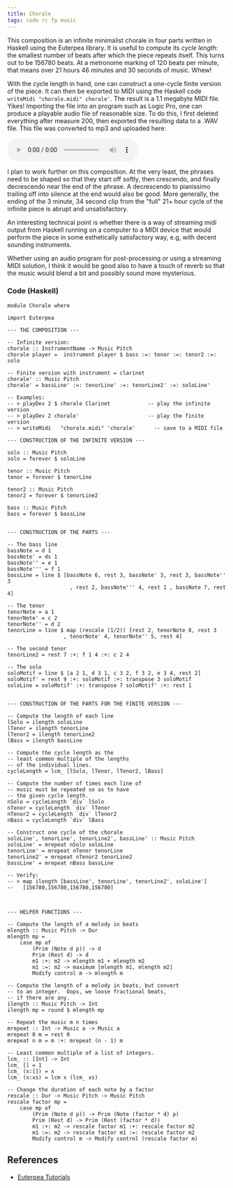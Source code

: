 ```yaml
---
title: Chorale
tags: code rc fp music
---
```


This composition is an infinite minimalist chorale in four parts written in Haskell
using the Euterpea library.  It is useful to compute its *cycle length*: the smallest number of beats after which the piece repeats itself. This turns out to be 156780 beats. At a metronome marking
of 120 beats per minute, that means over 21 hours 46 minutes and 30 seconds
 of music.  Whew!

With the cycle length in hand, one
can construct a one-cycle finite version of the piece.
It can then be exported to MIDI
using the Haskell code `writeMidi "chorale.midi" chorale'`.
The result is a 1.1 megabyte MIDI file. Yikes! Importing the file into an
program such as Logic Pro, one can produce
a playable audio file of reasonable size.  To do this, I first deleted everything
after measure 200, then exported the resulting data to a .WAV file.  This file
was converted to mp3 and uploaded here:

<audio controls>
  <source src="/audio/chorale-200.mp3" type="audio/mpeg">
  Your browser does not support the audio element.
</audio>

I plan to work further on this composition.  At the very least,
the phrases need to be shaped so that they start off softly,
then crescendo, and finally decrescendo near the end of the phrase.
A decrescendo to pianissimo trailing off into silence at the end
would also be good.  More generally, the ending of the 3 minute, 34
second clip from the "full" 21+ hour cycle of the infinite piece is
abrupt and unsatisfactory.

An interesting technical point is whether there is a way of streaming
midi output from Haskell running on a computer to a MIDI device that would
perform the piece in some esthetically satisfactory way, e.g, with decent
sounding instruments.

Whether using an audio program for post-processing or using a streaming
MIDI solution, I think it would be good also to have a touch of reverb so
that the music would blend a bit and possibly sound more mysterious.


### Code (Haskell)

```
module Chorale where

import Euterpea

--- THE COMPOSITION ---

-- Infinite version:
chorale :: InstrumentName -> Music Pitch
chorale player =  instrument player $ bass :=: tenor :=: tenor2 :=: solo

-- Finite version with instrument = clarinet
chorale' :: Music Pitch
chorale' = bassLine' :=: tenorLine' :=: tenorLine2' :=: soloLine'

-- Examples:
-- > playDev 2 $ chorale Clarinet            -- play the infinite version
-- > playDev 2 chorale'                      -- play the finite version
-- > writeMidi   "chorale.midi" 'chorale'      -- save to a MIDI file

--- CONSTRUCTION OF THE INFINITE VERSION ---

solo :: Music Pitch
solo = forever $ soloLine

tenor :: Music Pitch
tenor = forever $ tenorLine

tenor2 :: Music Pitch
tenor2 = forever $ tenorLine2

bass :: Music Pitch
bass = forever $ bassLine


--- CONSTRUCTION OF THE PARTS ---

-- The bass line
bassNote = d 1
bassNote' = ds 1
bassNote'' = e 1
bassNote''' = f 1
bassLine = line $ [bassNote 6, rest 3, bassNote' 3, rest 3, bassNote'' 3
                    , rest 2, bassNote''' 4, rest 1 , bassNote 7, rest 4]

-- The tenor
tenorNote = a 1
tenorNote' = c 2
tenorNote'' = d 2
tenorLine = line $ map (rescale (1/2)) [rest 2, tenorNote 8, rest 3
                  , tenorNote' 4, tenorNote'' 5, rest 4]

-- The second tenor
tenorLine2 = rest 7 :+: f 1 4 :+: c 2 4

-- The solo
soloMotif = line $ [a 2 1, d 3 1, c 3 2, f 3 2, e 3 4, rest 2]
soloMotif' = rest 9 :+: soloMotif :+: transpose 3 soloMotif
soloLine = soloMotif' :+: transpose 7 soloMotif' :+: rest 1


--- CONSTRUCTION OF THE PARTS FOR THE FINITE VERSION ---

-- Compute the length of each line
lSolo = ilength soloLine
lTenor = ilength tenorLine
lTenor2 = ilength tenorLine2
lBass = ilength bassLine

-- Compute the cycle length as the
-- least common multiple of the lengths
-- of the individual lines.
cycleLength = lcm_ [lSolo, lTenor, lTenor2, lBass]

-- Compute the number of times each line of
-- music must be repeated so as to have
-- the given cycle length.
nSolo = cycleLength `div` lSolo
nTenor = cycleLength `div` lTenor
nTenor2 = cycleLength `div` lTenor2
nBass = cycleLength `div` lBass

-- Construct one cycle of the chorale
soloLine', tenorLine', tenorLine2', bassLine' :: Music Pitch
soloLine' = mrepeat nSolo soloLine
tenorLine' = mrepeat nTenor tenorLine
tenorLine2' = mrepeat nTenor2 tenorLine2
bassLine' = mrepeat nBass bassLine

-- Verify:
-- > map ilength [bassLine', tenorLine', tenorLine2', soloLine']
--   [156780,156780,156780,156780]



--- HELPER FUNCTIONS ---

-- Compute the length of a melody in beats
mlength :: Music Pitch -> Dur
mlength mp =
    case mp of
        (Prim (Note d p)) -> d
        Prim (Rest d) -> d
        m1 :+: m2 -> mlength m1 + mlength m2
        m1 :=: m2 -> maximum [mlength m1, mlength m2]
        Modify control m -> mlength m

-- Compute the length of a melody in beats, but convert
-- to an integer.  Oops, we loose fractional beats,
-- if there are any.
ilength :: Music Pitch -> Int
ilength mp = round $ mlength mp

-- Repeat the music m n times
mrepeat :: Int -> Music a -> Music a
mrepeat 0 m = rest 0
mrepeat n m = m :+: mrepeat (n - 1) m

-- Least common multiple of a list of integers.
lcm_ :: [Int] -> Int
lcm_ [] = 1
lcm_ (x:[]) = x
lcm_ (x:xs) = lcm x (lcm_ xs)

-- Change the duration of each note by a factor
rescale :: Dur -> Music Pitch -> Music Pitch
rescale factor mp =
    case mp of
        (Prim (Note d p)) -> Prim (Note (factor * d) p)
        Prim (Rest d) -> Prim (Rest (factor * d))
        m1 :+: m2 -> rescale factor m1 :+: rescale factor m2
        m1 :=: m2 -> rescale factor m1 :=: rescale factor m2
        Modify control m -> Modify control (rescale factor m)
```

## References

- [Euterpea Tutorials](http://euterpea.com/tutorials/)
